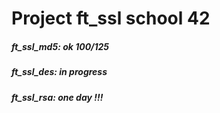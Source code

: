 # Project ft_ssl school 42

##### ft_ssl_md5:	ok	100/125
##### ft_ssl_des:	in progress
##### ft_ssl_rsa:	one day !!!
